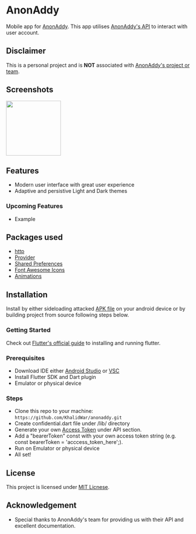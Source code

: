 # AnonAddy
Mobile app for [AnonAddy](https://anonaddy.com/). This app utilises [AnonAddy's API](https://app.anonaddy.com/docs/) to interact with user account.

## Disclaimer
This is a personal project and is **NOT** associated with [AnonAddy's project or team](https://github.com/anonaddy).

## Screenshots
<img src="LINK_TO_SCREENSHOT" width="150"> 


## Features
- Modern user interface with great user experience
- Adaptive and persistive Light and Dark themes

### Upcoming Features
- Example


## Packages used
- [http](https://pub.dev/packages/http)
- [Provider](https://pub.dev/packages/provider)
- [Shared Preferences](https://pub.dev/packages/shared_preferences)
- [Font Awesome Icons](https://pub.dev/packages/font_awesome_flutter)
- [Animations](https://pub.dev/packages/animations)


## Installation
Install by either sideloading attacked [APK file](https://github.com/KhalidWar/anonaddy/releases) on your android device or by building project from source following steps below.

### Getting Started
Check out [Flutter's official guide](https://flutter.dev/docs/get-started/install) to installing and running flutter.

### Prerequisites
- Download IDE either [Android Studio](https://developer.android.com/studio) or [VSC](https://code.visualstudio.com/)
- Install Flutter SDK and Dart plugin
- Emulator or physical device

### Steps
- Clone this repo to your machine: `https://github.com/KhalidWar/anonaddy.git`
- Create confidential.dart file under /lib/ directory
- Generate your own [Access Token](https://app.anonaddy.com/settings) under API section.
- Add a "bearerToken" const with your own access token string (e.g. const bearerToken = 'acccess_token_here';).
- Run on Emulator or physical device
- All set!

## License
This project is licensed under [MIT Licnese](https://github.com/KhalidWar/anonaddy/blob/master/LICENSE).

## Acknowledgement
- Special thanks to AnonAddy's team for providing us with their API and excellent documentation.